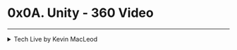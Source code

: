 # 0x0A. Unity - 360 Video

---

<details>
<summary>Tech Live by Kevin MacLeod</summary>

- Link: https://incompetech.filmmusic.io/song/4463-tech-live
- License: https://filmmusic.io/standard-license
</details